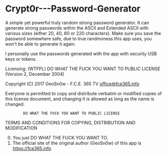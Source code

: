 # Crypt0r---Password-Generator
A simple yet powerful truly random strong password generator. It can generate strong passwords within the ASCII and Extended ASCII with various sizes (either 20, 40, 60 or 220 characters). Make sure you save the password somewhere safe, due to true randmoness this app uses, you won't be able to generate it again.

I personally use the passwords generated with the app with security USB keys or tokens.

Licensing:
(WTFPL) DO WHAT THE FUCK YOU WANT TO PUBLIC LICENSE (Version 2, December 2004) 

 Copyright (C) 2017 GeoSn0w - F.C.E. 365 TV <office@fce365.info> 

 Everyone is permitted to copy and distribute verbatim or modified 
 copies of this license document, and changing it is allowed as long 
 as the name is changed. 

            DO WHAT THE FUCK YOU WANT TO PUBLIC LICENSE 
   TERMS AND CONDITIONS FOR COPYING, DISTRIBUTION AND MODIFICATION 

  0. You just DO WHAT THE FUCK YOU WANT TO.
  1. The official site of the original author (GeoSn0w) of this app is https://fce365.info
